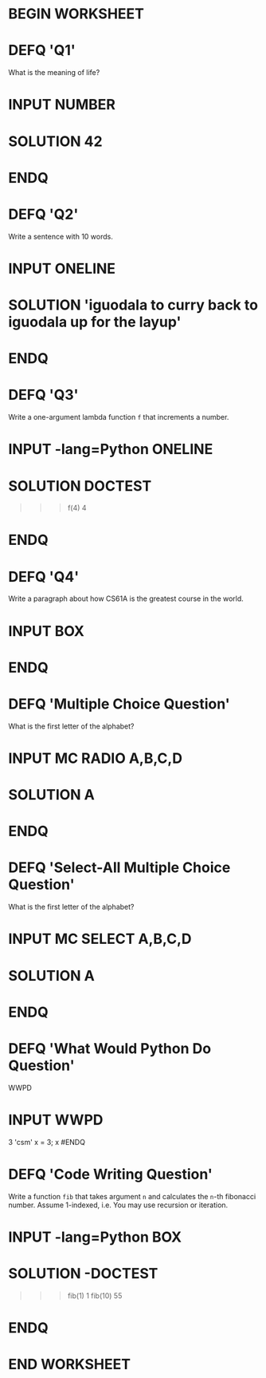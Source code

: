 # BEGIN WORKSHEET

# DEFQ 'Q1'

What is the meaning of life?

# INPUT NUMBER

# SOLUTION 42

# ENDQ

# DEFQ 'Q2'

Write a sentence with 10 words.

# INPUT ONELINE

# SOLUTION 'iguodala to curry back to iguodala up for the layup'

# ENDQ

# DEFQ 'Q3'

Write a one-argument lambda function `f` that increments a number.

# INPUT -lang=Python ONELINE

# SOLUTION DOCTEST

> > > f(4)
> > > 4

# ENDQ

# DEFQ 'Q4'

Write a paragraph about how CS61A is the greatest course in the world.

# INPUT BOX

# ENDQ

# DEFQ 'Multiple Choice Question'

What is the first letter of the alphabet?

# INPUT MC RADIO A,B,C,D

# SOLUTION A

# ENDQ

# DEFQ 'Select-All Multiple Choice Question'

What is the first letter of the alphabet?

# INPUT MC SELECT A,B,C,D

# SOLUTION A

# ENDQ

# DEFQ 'What Would Python Do Question'

WWPD

# INPUT WWPD

3
'csm'
x = 3; x
#ENDQ

# DEFQ 'Code Writing Question'

Write a function `fib` that takes argument `n` and calculates the `n`-th fibonacci number.
Assume 1-indexed, i.e. You may use recursion or iteration.

# INPUT -lang=Python BOX

# SOLUTION -DOCTEST

> > > fib(1)
> > > 1
> > > fib(10)
> > > 55

# ENDQ

# END WORKSHEET
